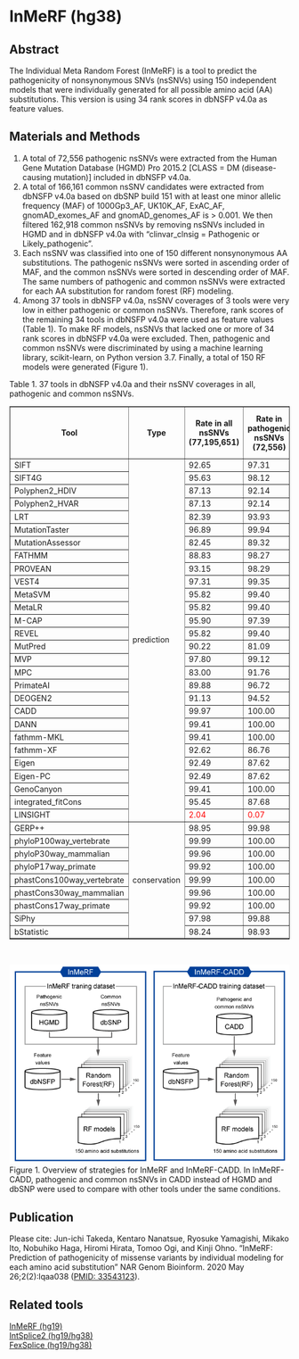 # InMeRF (hg38)
## Abstract
The Individual Meta Random Forest (InMeRF) is a tool to predict the pathogenicity of nonsynonymous SNVs (nsSNVs) using 150 independent models that were individually generated for all possible amino acid (AA) substitutions. This version is using 34 rank scores in dbNSFP v4.0a as feature values.
## Materials and Methods
1. A total of 72,556 pathogenic nsSNVs were extracted from the Human Gene Mutation Database (HGMD) Pro 2015.2 [CLASS = DM (disease-causing mutation)] included in dbNSFP v4.0a.
2. A total of 166,161 common nsSNV candidates were extracted from dbNSFP v4.0a based on dbSNP build 151 with at least one minor allelic frequency (MAF) of 1000Gp3_AF, UK10K_AF, ExAC_AF, gnomAD_exomes_AF and gnomAD_genomes_AF is > 0.001. We then filtered 162,918 common nsSNVs by removing nsSNVs included in HGMD and in dbNSFP v4.0a with “clinvar_clnsig = Pathogenic or Likely_pathogenic”.
3. Each nsSNV was classified into one of 150 different nonsynonymous AA substitutions. The pathogenic nsSNVs were sorted in ascending order of MAF, and the common nsSNVs were sorted in descending order of MAF. The same numbers of pathogenic and common nsSNVs were extracted for each AA substitution for random forest (RF) modeling.
4. Among 37 tools in dbNSFP v4.0a, nsSNV coverages of 3 tools were very low in either pathogenic or common nsSNVs. Therefore, rank scores of the remaining 34 tools in dbNSFP v4.0a were used as feature values (Table 1). To make RF models, nsSNVs that lacked one or more of 34 rank scores in dbNSFP v4.0a were excluded. Then, pathogenic and common nsSNVs were discriminated by using a machine learning library, scikit-learn, on Python version 3.7. Finally, a total of 150 RF models were generated (Figure 1).

Table 1. 37 tools in dbNSFP v4.0a and their nsSNV coverages in all, pathogenic and common nsSNVs.
    <table border="1" cellspacing="0">
      <tr>
        <th>Tool</th>
        <th>Type</th>
        <th>Rate in all nsSNVs<br>(77,195,651)</th>
        <th>Rate in pathogenic nsSNVs<br>(72,556)</th>
        <th>Rate in common nsSNVs<br>(162,918)</th>
        <th>Feature values used for RF models</th>
      </tr>
      <tr>
        <td>SIFT</td>
        <td rowspan="28">prediction</td>
        <td>92.65</td>
        <td>97.31</td>
        <td>89.62</td>
        <td>O</td>
      </tr>
      <tr>
        <td>SIFT4G</td>
        <td>95.63</td>
        <td>98.12</td>
        <td>93.46</td>
        <td>O</td>
      </tr>
      <tr>
        <td>Polyphen2_HDIV</td>
        <td>87.13</td>
        <td>92.14</td>
        <td>80.88</td>
        <td>O</td>
      </tr>
      <tr>
        <td>Polyphen2_HVAR</td>
        <td>87.13</td>
        <td>92.14</td>
        <td>80.88</td>
        <td>O</td>
      </tr>
      <tr>
        <td>LRT</td>
        <td>82.39</td>
        <td>93.93</td>
        <td>72.45</td>
        <td>O</td>
      </tr>
      <tr>
        <td>MutationTaster</td>
        <td>96.89</td>
        <td>99.94</td>
        <td>95.72</td>
        <td>O</td>
      </tr>
      <tr>
        <td>MutationAssessor</td>
        <td>82.45</td>
        <td>89.32</td>
        <td>76.07</td>
        <td>O</td>
      </tr>
      <tr>
        <td>FATHMM</td>
        <td>88.83</td>
        <td>98.27</td>
        <td>87.35</td>
        <td>O</td>
      </tr>
      <tr>
        <td>PROVEAN</td>
        <td>93.15</td>
        <td>98.29</td>
        <td>90.39</td>
        <td>O</td>
      </tr>
      <tr>
        <td>VEST4</td>
        <td>97.31</td>
        <td>99.35</td>
        <td>95.72</td>
        <td>O</td>
      </tr>
      <tr>
        <td>MetaSVM</td>
        <td>95.82</td>
        <td>99.40</td>
        <td>94.08</td>
        <td>O</td>
      </tr>
      <tr>
        <td>MetaLR</td>
        <td>95.82</td>
        <td>99.40</td>
        <td>94.08</td>
        <td>O</td>
      </tr>
      <tr>
        <td>M-CAP</td>
        <td>95.90</td>
        <td>97.39</td>
        <td><font color="red">37.24</font></td>
        <td>X</td>
      </tr>
      <tr>
        <td>REVEL</td>
        <td>95.82</td>
        <td>99.40</td>
        <td>94.08</td>
        <td>O</td>
      </tr>
      <tr>
        <td>MutPred</td>
        <td>90.22</td>
        <td>81.09</td>
        <td><font color="red">6.21</font></td>
        <td>X</td>
      </tr>
      <tr>
        <td>MVP</td>
        <td>97.80</td>
        <td>99.12</td>
        <td>73.85</td>
        <td>O</td>
      </tr>
      <tr>
        <td>MPC</td>
        <td>83.00</td>
        <td>91.76</td>
        <td>75.79</td>
        <td>O</td>
      </tr>
      <tr>
        <td>PrimateAI</td>
        <td>89.88</td>
        <td>96.72</td>
        <td>85.13</td>
        <td>O</td>
      </tr>
      <tr>
        <td>DEOGEN2</td>
        <td>91.13</td>
        <td>94.52</td>
        <td>86.73</td>
        <td>O</td>
      </tr>
      <tr>
        <td>CADD</td>
        <td>99.97</td>
        <td>100.00</td>
        <td>100.00</td>
        <td>O</td>
      </tr>
      <tr>
        <td>DANN</td>
        <td>99.41</td>
        <td>100.00</td>
        <td>100.00</td>
        <td>O</td>
      </tr>
      <tr>
        <td>fathmm-MKL</td>
        <td>99.41</td>
        <td>100.00</td>
        <td>100.00</td>
        <td>O</td>
      </tr>
      <tr>
        <td>fathmm-XF</td>
        <td>92.62</td>
        <td>86.76</td>
        <td>92.20</td>
        <td>O</td>
      </tr>
      <tr>
        <td>Eigen</td>
        <td>92.49</td>
        <td>87.62</td>
        <td>92.02</td>
        <td>O</td>
      </tr>
      <tr>
        <td>Eigen-PC</td>
        <td>92.49</td>
        <td>87.62</td>
        <td>92.02</td>
        <td>O</td>
      </tr>
      <tr>
        <td>GenoCanyon</td>
        <td>99.41</td>
        <td>100.00</td>
        <td>100.00</td>
        <td>O</td>
      </tr>
      <tr>
        <td>integrated_fitCons</td>
        <td>95.45</td>
        <td>87.68</td>
        <td>97.44</td>
        <td>O</td>
      </tr>
      <tr>
        <td>LINSIGHT</td>
        <td><font color="red">2.04</font></td>
        <td><font color="red">0.07</font></td>
        <td><font color="red">3.52</font></td>
        <td>X</td>
      </tr>
      <tr>
        <td>GERP++</td>
        <td rowspan="9">conservation</td>
        <td>98.95</td>
        <td>99.98</td>
        <td>98.51</td>
        <td>O</td>
      </tr>
      <tr>
        <td>phyloP100way_vertebrate</td>
        <td>99.99</td>
        <td>100.00</td>
        <td>99.97</td>
        <td>O</td>
      </tr>
      <tr>
        <td>phyloP30way_mammalian</td>
        <td>99.96</td>
        <td>100.00</td>
        <td>99.94</td>
        <td>O</td>
      </tr>
      <tr>
        <td>phyloP17way_primate</td>
        <td>99.92</td>
        <td>100.00</td>
        <td>99.90</td>
        <td>O</td>
      </tr>
      <tr>
        <td>phastCons100way_vertebrate</td>
        <td>99.99</td>
        <td>100.00</td>
        <td>99.97</td>
        <td>O</td>
      </tr>
      <tr>
        <td>phastCons30way_mammalian</td>
        <td>99.96</td>
        <td>100.00</td>
        <td>99.94</td>
        <td>O</td>
      </tr>
      <tr>
        <td>phastCons17way_primate</td>
        <td>99.92</td>
        <td>100.00</td>
        <td>99.90</td>
        <td>O</td>
      </tr>
      <tr>
        <td>SiPhy</td>
        <td>97.98</td>
        <td>99.88</td>
        <td>97.09</td>
        <td>O</td>
      </tr>
      <tr>
        <td>bStatistic</td>
        <td>98.24</td>
        <td>98.93</td>
        <td>98.02</td>
        <td>O</td>
      </tr>
    </table><br>

![Figure 1](/scripts/Figure-1.png)\
Figure 1. Overview of strategies for InMeRF and InMeRF-CADD. In InMeRF-CADD, pathogenic and common nsSNVs in CADD instead of HGMD and dbSNP were used to compare with other tools under the same conditions.
## Publication
Please cite: Jun-ichi Takeda, Kentaro Nanatsue, Ryosuke Yamagishi, Mikako Ito, Nobuhiko Haga, Hiromi Hirata, Tomoo Ogi, and Kinji Ohno. “InMeRF: Prediction of pathogenicity of missense variants by individual modeling for each amino acid substitution” NAR Genom Bioinform. 2020 May 26;2(2):lqaa038 ([PMID: 33543123](https://pubmed.ncbi.nlm.nih.gov/33543123/)).
## Related tools
[InMeRF (hg19)](https://github.com/jtakeda-tokai/inmerf_hg19.git)\
[IntSplice2 (hg19/hg38)](https://github.com/jtakeda-tokai/intsplice2.git)\
[FexSplice (hg19/hg38)](https://github.com/jtakeda-tokai/fexsplice.git)
